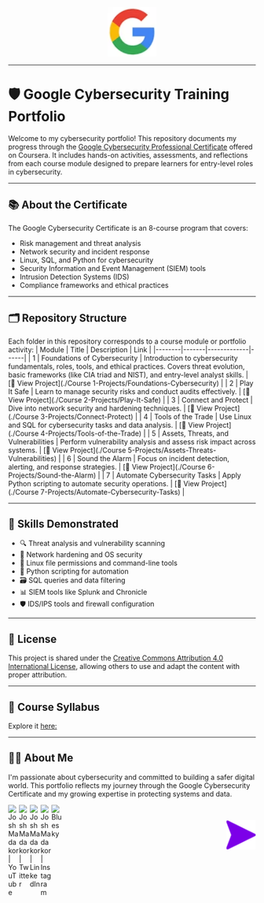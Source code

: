 <p align="center"><img src="Assets/Google_logo.png" alt="Google Course Logo" width="100"/></p>

---

# 🛡️ Google Cybersecurity Training Portfolio

Welcome to my cybersecurity portfolio! This repository documents my progress through the [Google Cybersecurity Professional Certificate](https://www.coursera.org/professional-certificates/google-cybersecurity) offered on Coursera. It includes hands-on activities, assessments, and reflections from each course module designed to prepare learners for entry-level roles in cybersecurity.

---

## 📚 About the Certificate

The Google Cybersecurity Certificate is an 8-course program that covers:

- Risk management and threat analysis
- Network security and incident response
- Linux, SQL, and Python for cybersecurity
- Security Information and Event Management (SIEM) tools
- Intrusion Detection Systems (IDS)
- Compliance frameworks and ethical practices

---

## 🗂️ Repository Structure

Each folder in this repository corresponds to a course module or portfolio activity:
| Module | Title | Description | Link |
|--------|-------|-------------|------|
| 1 | Foundations of Cybersecurity | Introduction to cybersecurity fundamentals, roles, tools, and ethical practices. Covers threat evolution, basic frameworks (like CIA triad and NIST), and entry-level analyst skills. | [📂 View Project](./Course 1-Projects/Foundations-Cybersecurity) |
| 2 | Play It Safe | Learn to manage security risks and conduct audits effectively. | [📂 View Project](./Course 2-Projects/Play-It-Safe) |
| 3 | Connect and Protect | Dive into network security and hardening techniques. | [📂 View Project](./Course 3-Projects/Connect-Protect) |
| 4 | Tools of the Trade | Use Linux and SQL for cybersecurity tasks and data analysis. | [📂 View Project](./Course 4-Projects/Tools-of-the-Trade) |
| 5 | Assets, Threats, and Vulnerabilities | Perform vulnerability analysis and assess risk impact across systems. | [📂 View Project](./Course 5-Projects/Assets-Threats-Vulnerabilities) |
| 6 | Sound the Alarm | Focus on incident detection, alerting, and response strategies. | [📂 View Project](./Course 6-Projects/Sound-the-Alarm) |
| 7 | Automate Cybersecurity Tasks | Apply Python scripting to automate security operations. | [📂 View Project](./Course 7-Projects/Automate-Cybersecurity-Tasks) |


---

## 🧠 Skills Demonstrated

- 🔍 Threat analysis and vulnerability scanning
- 🧱 Network hardening and OS security
- 🐧 Linux file permissions and command-line tools
- 🐍 Python scripting for automation
- 🗃️ SQL queries and data filtering
- 📊 SIEM tools like Splunk and Chronicle
- 🛡️ IDS/IPS tools and firewall configuration

---

## 📄 License

This project is shared under the [Creative Commons Attribution 4.0 International License](https://creativecommons.org/licenses/by/4.0/), allowing others to use and adapt the content with proper attribution.

---

## 🔗 Course Syllabus

Explore it [here:](https://github.com/CJA-Cyberhack24/Google-Cybersecurity-Training-Portfolio/blob/86f9609c2b4326ea4ac4184cba792d095ec269c2/Course-Syllabus.md)


---

## 🙋‍♂️ About Me

I'm passionate about cybersecurity and committed to building a safer digital world. This portfolio reflects my journey through the Google Cybersecurity Certificate and my growing expertise in protecting systems and data.

[<img align="left" alt="JoshMadakor | YouTube" width="22px" src="https://cdn.jsdelivr.net/npm/simple-icons@v3/icons/youtube.svg" />][youtube]
[<img align="left" alt="JoshMadakor | Twitter" width="22px" src="https://cdn.jsdelivr.net/npm/simple-icons@v3/icons/twitter.svg" />][twitter]
[<img align="left" alt="JoshMadakor | LinkedIn" width="22px" src="https://cdn.jsdelivr.net/npm/simple-icons@v3/icons/linkedin.svg" />][linkedin]
[<img align="left" alt="JoshMadakor | Instagram" width="22px" src="https://cdn.jsdelivr.net/npm/simple-icons@v3/icons/instagram.svg" />][instagram]
[<img align="left" alt="Bluesky" width="22px" src="https://upload.wikimedia.org/wikipedia/commons/7/7a/Bluesky_Logo.svg" />][Bluesky]

[twitter]: https://twitter.com/AvalerionP
[youtube]: https://www.youtube.com/@SAM7167
[instagram]: https://www.instagram.com/cjavalerion/
[linkedin]: https://linkedin.com/in/cjathanase
[Bluesky]: https://bsky.app/profile/athanasecj.bsky.social

<br>

[<img align="right" src="https://github.com/CJA-Cyberhack24/Google-Cybersecurity-Training-Portfolio/blob/a13c922e0a74386498b29e7d99c47a34b4425718/Assets/right-arrow-6150.png" alt="Let's begin..." width="60"/>](https://github.com/CJA-Cyberhack24/Google-Cybersecurity-Training-Portfolio/blob/a13c922e0a74386498b29e7d99c47a34b4425718/Foundations-of-Cybersecurity/Module%201/README.md)
